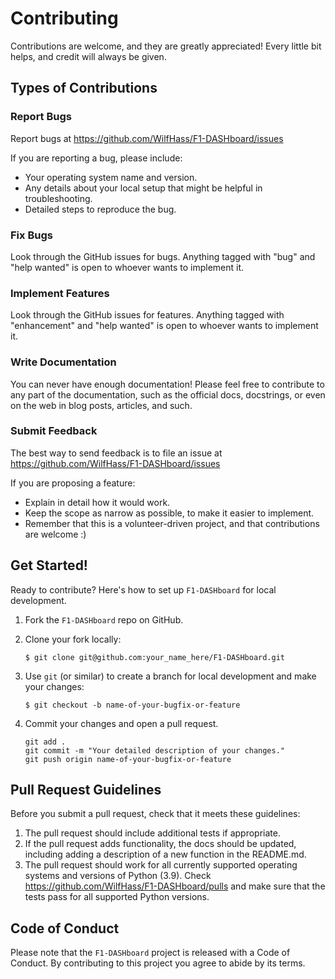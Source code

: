 # Contributing

Contributions are welcome, and they are greatly appreciated! Every little bit
helps, and credit will always be given.

## Types of Contributions

### Report Bugs

Report bugs at https://github.com/WilfHass/F1-DASHboard/issues

If you are reporting a bug, please include:

* Your operating system name and version.
* Any details about your local setup that might be helpful in troubleshooting.
* Detailed steps to reproduce the bug.

### Fix Bugs

Look through the GitHub issues for bugs. Anything tagged with "bug" and "help
wanted" is open to whoever wants to implement it.

### Implement Features

Look through the GitHub issues for features. Anything tagged with "enhancement"
and "help wanted" is open to whoever wants to implement it.

### Write Documentation

You can never have enough documentation! Please feel free to contribute to any
part of the documentation, such as the official docs, docstrings, or even
on the web in blog posts, articles, and such.

### Submit Feedback

The best way to send feedback is to file an issue at https://github.com/WilfHass/F1-DASHboard/issues

If you are proposing a feature:

* Explain in detail how it would work.
* Keep the scope as narrow as possible, to make it easier to implement.
* Remember that this is a volunteer-driven project, and that contributions
  are welcome :)

## Get Started!

Ready to contribute? Here's how to set up `F1-DASHboard` for local development.

1. Fork the `F1-DASHboard` repo on GitHub.
2. Clone your fork locally:

    ``` console
    $ git clone git@github.com:your_name_here/F1-DASHboard.git
    ```

3. Use `git` (or similar) to create a branch for local development and make your changes:

    ```console
    $ git checkout -b name-of-your-bugfix-or-feature
    ```

4. Commit your changes and open a pull request.

    ```console
    git add .
    git commit -m "Your detailed description of your changes."
    git push origin name-of-your-bugfix-or-feature
    ```

## Pull Request Guidelines

Before you submit a pull request, check that it meets these guidelines:

1. The pull request should include additional tests if appropriate.
2. If the pull request adds functionality, the docs should be updated, including adding a description of a new function in the README.md.
3. The pull request should work for all currently supported operating systems and versions of Python (3.9). Check https://github.com/WilfHass/F1-DASHboard/pulls and make sure that the tests pass for all supported Python versions.

## Code of Conduct

Please note that the `F1-DASHboard` project is released with a
Code of Conduct. By contributing to this project you agree to abide by its terms.
